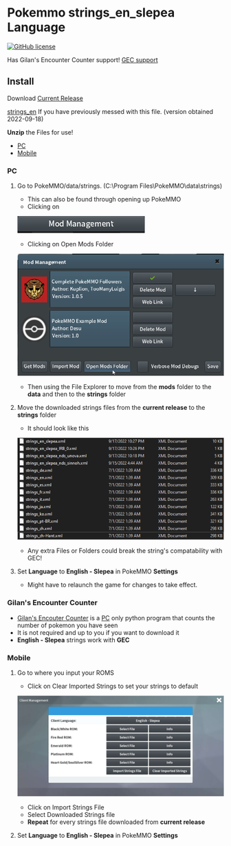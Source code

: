 # Pokemmo strings_en_slepea Language

[![GitHub license](https://img.shields.io/badge/license-MIT-brightgreen.svg)](https://raw.githubusercontent.com/LostPast/Pokemmo_strings_en_slepea/main/LICENSE)

Has Gilan's Encounter Counter support! [GEC support](#gilans-encounter-counter)

## Install

Download [Current Release](https://github.com/LostPast/Pokemmo_strings_en_slepea/archive/refs/heads/strings_en_slepea.zip)

[strings_en](https://github.com/LostPast/Pokemmo_strings_en_slepea/archive/refs/heads/strings_en_default_2022_09-18.zip) If you have previously messed with this file. (version obtained 2022-09-18)

**Unzip** the Files for use!

- [PC](#PC)
- [Mobile](#Mobile)

### PC

1. Go to PokeMMO/data/strings. (C:\Program Files\PokeMMO\data\strings)
    - This can also be found through opening up PokeMMO
    - Clicking on
    
    ![Image](img/ModManagement.png "Mod Management")

    - Clicking on Open Mods Folder
    
    ![Image](img/OpenModsFolder.png "Open Mods Folder")

    - Then using the File Explorer to move from the **mods** folder to the **data** and then to the **strings** folder
2. Move the downloaded strings files from the **current release** to the **strings** folder
    - It should look like this
    
    ![Image](img/HowItShouldLook.png "How It Should Look")

    - Any extra Files or Folders could break the string's compatability with GEC!
3. Set **Language** to **English - Slepea** in PokeMMO **Settings**
    - Might have to relaunch the game for changes to take effect.

### Gilan's Encounter Counter
- [Gilan's Encouter Counter](https://forums.pokemmo.com/index.php?/topic/137452-tool-gilans-encounter-counter-beta-available-v102-update/) is a [PC](#PC) only python program that counts the number of pokemon you have seen
- It is not required and up to you if you want to download it
- **English - Slepea** strings work with **GEC**

### Mobile

1. Go to where you input your ROMS
    - Click on Clear Imported Strings to set your strings to default

    ![Image](img/MobileImportStrings.jpg "Import Strings")

    - Click on Import Strings File
    - Select Downloaded Strings file
    - **Repeat** for every strings file downloaded from **current release**
2. Set **Language** to **English - Slepea** in PokeMMO **Settings**
